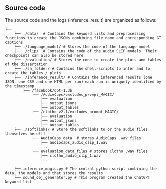 ## Source code
The source code and the logs (inference_result) are organized as follows:

    ├──
        ├── ./data/  # Contains the keyword lists and preprocessing functions to create the JSONs combining file_name and corresponding GT captions
        ├── ./language_model/ # Stores the code of the language model
        ├── ./clip/  # Contains the code of the audio CLIP models. Their checkpoints can also be stored here
        ├── ./evaluation/ # Stores the code to create the plots and tables of the dissertation
        ├── ./sh_folder/ # Contains the shell-scripts to infer and to create the tables / plots
        ├── ./inference_result/ # Contains the inferenced results (one JSON, one CSV and one HTML per run) each run is uniquely identified by the timestamp
            ├── /facebook/opt-1.3b
                ├── /AudioCaps/excludes_prompt_MAGIC/
                    ├── evaluation 
                    ├── output_jsons
                    ├── output_tables
                ├── /clotho_v2.1/excludes_prompt_MAGIC/
                    ├── evaluation 
                    ├── output_jsons
                    ├── output_tables
        ├── ./softlinks/ # Store the softlinks to or the audio files themselves here!!!
                ├── AudioCaps_data  # stores AudioCaps .wav files
                    ├── audiocaps_audio_clip_1.wav
                    ...
                ├── evaluation_data_files # stores Clotho .wav files
                    ├── clotho_audio_clip_1.wav
                    ...
        
        ├── inference_magic.py # The central python script combining the data, the models and that stores the results
        └── sound_obj_generator.py # This program created the ChatGPT keyword list
     

